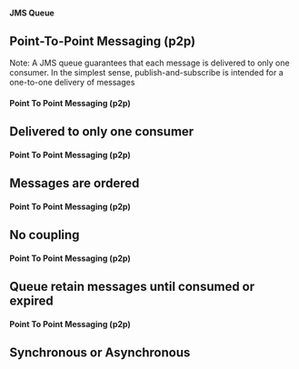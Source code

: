 #### JMS Queue
## Point-To-Point Messaging (p2p)
Note: A JMS queue guarantees that each message is delivered to only one consumer.
In the simplest sense, publish-and-subscribe is intended for a one-to-one delivery of messages


#### Point To Point Messaging (p2p)
## Delivered to only one consumer


#### Point To Point Messaging (p2p)
## Messages are ordered


#### Point To Point Messaging (p2p)
## No coupling


#### Point To Point Messaging (p2p)
## Queue retain messages until consumed or expired


#### Point To Point Messaging (p2p)
## Synchronous or Asynchronous
